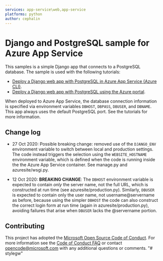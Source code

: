 ```yaml
---
services: app-service\web,app-service
platforms: python
author: cephalin
---
```


# Django and PostgreSQL sample for Azure App Service

This samples is a simple Django app that connects to a PostgreSQL database. The sample is used with the following tutorials:

- [Deploy a Django web app with PostgreSQL in Azure App Service (Azure CLI)](https://docs.microsoft.com/azure/app-service/containers/tutorial-python-postgresql-app).
- [Deploy a Django web app with PostgreSQL using the Azure portal](https://docs.microsoft.com/en-us/azure/developer/python/tutorial-python-postgresql-app-portal).

When deployed to Azure App Service, the database connection information is specified via environment variables `DBHOST`, `DBPASS`, `DBUSER`, and `DBNAME`. This app always uses the default PostgreSQL port. See the tutorials for more information.

## Change log

- 27 Oct 2020: Possible breaking change: removed use of the `DJANGO_ENV` environment variable to switch between local and production settings. The code instead triggers the selection using the `WEBSITE_HOSTNAME` environment variable, which is defined when the code is running inside the the Azure App Service container. See manage.py and azuresite/wsgi.py.

- 12 Oct 2020: **BREAKING CHANGE**: The `DBHOST` environment variable is expected to contain *only* the server name, not the full URL, which is constructed at run time (see azuresite/production.py). Similarly, `DBUSER` is expected to contain only the user name, not username@servername as before, because using the simpler `DBHOST` the code can also construct the correct login form at run time (again in azuresite/production.py), avoiding failures that arise when `DBUSER` lacks the @servername portion.  

## Contributing

This project has adopted the [Microsoft Open Source Code of Conduct](https://opensource.microsoft.com/codeofconduct/). For more information see the [Code of Conduct FAQ](https://opensource.microsoft.com/codeofconduct/faq/) or contact [opencode@microsoft.com](mailto:opencode@microsoft.com) with any additional questions or comments.
"# stylegw" 
